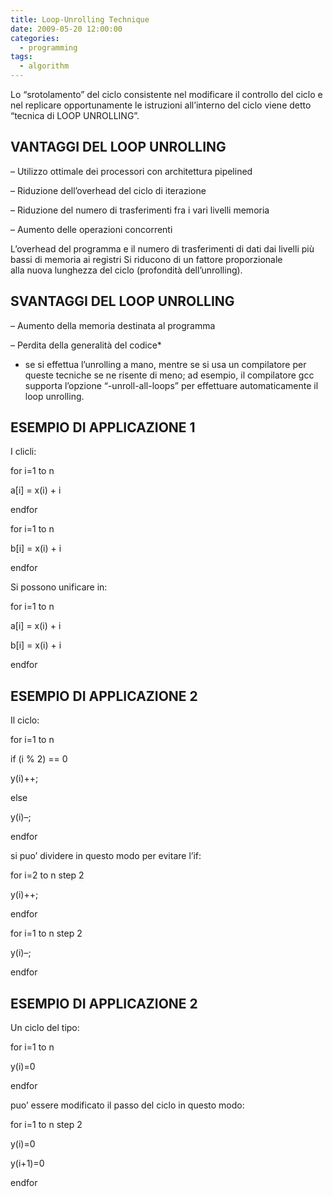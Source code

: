 ```yaml
---
title: Loop-Unrolling Technique
date: 2009-05-20 12:00:00
categories:
  - programming
tags:
  - algorithm
---
```

Lo &#8220;srotolamento&#8221; del ciclo consistente nel modificare il controllo del ciclo e nel replicare opportunamente le istruzioni all&#8217;interno del ciclo viene detto &#8220;tecnica di LOOP UNROLLING&#8221;.

<!--more-->

## VANTAGGI DEL LOOP UNROLLING

&#8211; Utilizzo ottimale dei processori con architettura pipelined

&#8211; Riduzione dell&#8217;overhead del ciclo di iterazione

&#8211; Riduzione del numero di trasferimenti fra i vari livelli memoria

&#8211; Aumento delle operazioni concorrenti

L&#8217;overhead del programma e il numero di trasferimenti di dati dai livelli più bassi di memoria ai registri Si riducono di un fattore proporzionale alla nuova lunghezza del ciclo (profondità dell&#8217;unrolling).

## SVANTAGGI DEL LOOP UNROLLING

&#8211; Aumento della memoria destinata al programma

&#8211; Perdita della generalità del codice*

* se si effettua l&#8217;unrolling a mano, mentre se si usa un compilatore per queste tecniche se ne risente di meno; ad esempio, il compilatore gcc supporta l&#8217;opzione &#8220;-unroll-all-loops&#8221; per effettuare automaticamente il loop unrolling.

## ESEMPIO DI APPLICAZIONE 1

I clicli:

for i=1 to n

a[i] = x(i) + i

endfor

for i=1 to n

b[i] = x(i) + i

endfor

Si possono unificare in:

for i=1 to n

a[i] = x(i) + i

b[i] = x(i) + i

endfor

## ESEMPIO DI APPLICAZIONE 2

Il ciclo:

for i=1 to n

if (i % 2) == 0

y(i)++;

else

y(i)&#8211;;

endfor

si puo&#8217; dividere in questo modo per evitare l&#8217;if:

for i=2 to n step 2

y(i)++;

endfor

for i=1 to n step 2

y(i)&#8211;;

endfor

## ESEMPIO DI APPLICAZIONE 2

Un ciclo del tipo:

for i=1 to n

y(i)=0

endfor

puo&#8217; essere modificato il passo del ciclo in questo modo:

for i=1 to n step 2

y(i)=0

y(i+1)=0

endfor
